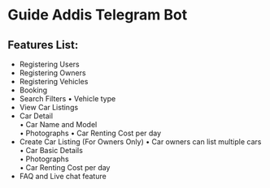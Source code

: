 # Guide Addis Telegram Bot
## Features List:
* Registering Users
* Registering Owners 
* Registering Vehicles 
* Booking
* Search Filters 
     • Vehicle type
* View Car Listings    
* Car Detail  
    • Car Name and Model  
    • Photographs
    • Car Renting Cost per day
* Create Car Listing (For Owners Only)
    • Car owners can list multiple cars
    • Car Basic Details  
    • Photographs  
    • Car Renting Cost per day  
* FAQ and Live chat feature